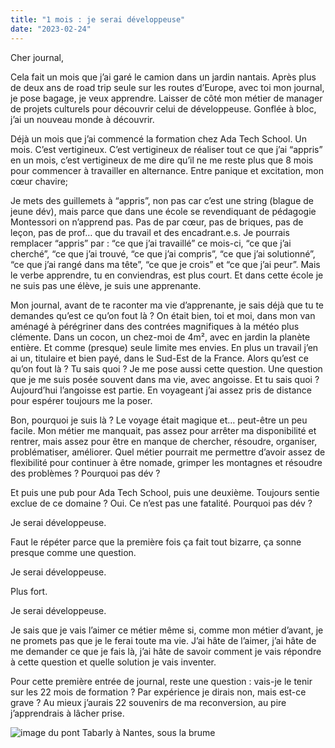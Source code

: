 ```yaml
---
title: "1 mois : je serai développeuse"
date: "2023-02-24"
---
```

Cher journal,


Cela fait un mois que j’ai garé le camion dans un jardin nantais. Après plus de deux ans de road trip seule sur les routes d’Europe, avec toi mon journal, je pose bagage, je veux apprendre. Laisser de côté mon métier de manager de projets culturels pour découvrir celui de développeuse. Gonflée à bloc, j’ai un nouveau monde à découvrir.



Déjà un mois que j’ai commencé la formation chez Ada Tech School. Un mois. C’est vertigineux. C’est vertigineux de réaliser tout ce que j’ai “appris” en un mois, c’est vertigineux de me dire qu’il ne me reste plus que 8 mois pour commencer à travailler en alternance. Entre panique et excitation, mon cœur chavire;


Je mets des guillemets à “appris”, non pas car c’est une string (blague de jeune dév), mais parce que dans une école se revendiquant de pédagogie Montessori on n’apprend pas. Pas de par cœur, pas de briques, pas de leçon, pas de prof… que du travail et des encadrant.e.s. Je pourrais remplacer “appris” par : “ce que j’ai travaillé” ce mois-ci, “ce que j’ai cherché”, “ce que j’ai trouvé, “ce que j’ai compris”, “ce que j’ai solutionné”, “ce que j’ai rangé dans ma tête”, “ce que je crois” et “ce que j’ai peur”. Mais le verbe apprendre, tu en conviendras, est plus court. Et dans cette école je ne suis pas une élève, je suis une apprenante.

Mon journal, avant de te raconter ma vie d’apprenante, je sais déjà que tu te demandes qu’est ce qu’on fout là ? On était bien, toi et moi, dans mon van aménagé à pérégriner dans des contrées magnifiques à la météo plus clémente. Dans un cocon, un chez-moi de 4m², avec en jardin la planète entière. Et comme (presque) seule limite mes envies. En plus un travail j’en ai un, titulaire et bien payé, dans le Sud-Est de la France. Alors qu’est ce qu’on fout là ? Tu sais quoi ? Je me pose aussi cette question. Une question que je me suis posée souvent dans ma vie, avec angoisse. Et tu sais quoi ? Aujourd’hui l’angoisse est partie. En voyageant j’ai assez pris de distance pour espérer toujours me la poser.

Bon, pourquoi je suis là ? Le voyage était magique et… peut-être un peu facile. Mon métier me manquait, pas assez pour arrêter ma disponibilité et rentrer, mais assez pour être en manque de chercher, résoudre, organiser, problématiser, améliorer. Quel métier pourrait me permettre d’avoir assez de flexibilité pour continuer à être nomade, grimper les montagnes et résoudre des problèmes ? Pourquoi pas dév ?

Et puis une pub pour Ada Tech School, puis une deuxième. Toujours sentie exclue de ce domaine ? Oui. Ce n’est pas une fatalité. Pourquoi pas dév ?

Je serai développeuse.

Faut le répéter parce que la première fois ça fait tout bizarre, ça sonne presque comme une question.

Je serai développeuse.

Plus fort.

Je serai développeuse.

Je sais que je vais l’aimer ce métier même si, comme mon métier d’avant, je ne promets pas que je le ferai toute ma vie. J’ai hâte de l’aimer, j’ai hâte de me demander ce que je fais là, j’ai hâte de savoir comment je vais répondre à cette question et quelle solution je vais inventer.

Pour cette première entrée de journal, reste une question : vais-je le tenir sur les 22 mois de formation ? Par expérience je dirais non, mais est-ce grave ? Au mieux j’aurais 22 souvenirs de ma reconversion, au pire j’apprendrais à lâcher prise.


![image du pont Tabarly à Nantes, sous la brume](/images/1-blog-post.webp "Toujours voir la beauté du monde")